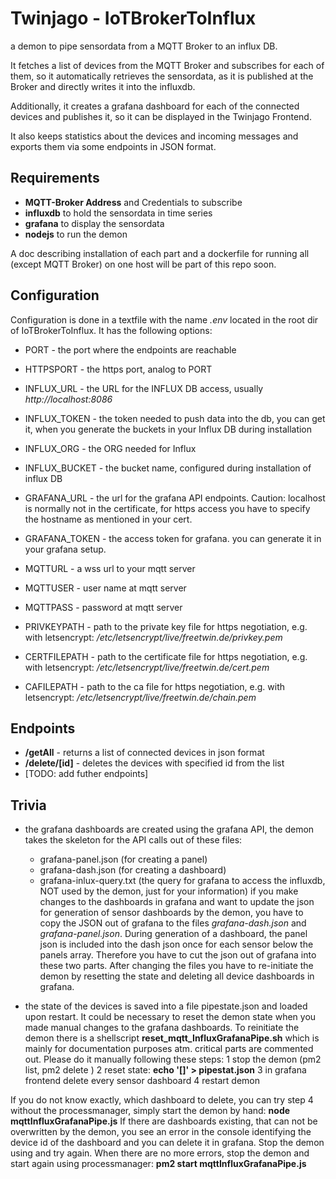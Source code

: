 # Twinjago - IoTBrokerToInflux

a demon to pipe sensordata from a MQTT Broker to an influx DB.

It fetches a list of devices from the MQTT Broker and subscribes for each of them, so it automatically retrieves the sensordata, as it is published at the Broker and directly writes it into the influxdb.

Additionally, it creates a grafana dashboard for each of the connected devices and publishes it, so it can be displayed in the Twinjago Frontend.

It also keeps statistics about the devices and incoming messages and exports them via some endpoints in JSON format.


## Requirements
- **MQTT-Broker Address** and Credentials to subscribe
- **influxdb** to hold the sensordata in time series
- **grafana** to display the sensordata
- **nodejs** to run the demon

A doc describing installation of each part and a dockerfile for running all (except MQTT Broker) on one host will be part of this repo soon.

## Configuration

Configuration is done in a textfile with the name *.env* located in the root dir of IoTBrokerToInflux. It has the following options:
- PORT - the port where the endpoints are reachable
- HTTPSPORT - the https port, analog to PORT

- INFLUX_URL - the URL for the INFLUX DB access, usually _http://localhost:8086_
- INFLUX_TOKEN - the token needed to push data into the db, you can get it, when you generate the buckets in your Influx DB during installation
- INFLUX_ORG - the ORG needed for Influx
- INFLUX_BUCKET - the bucket name, configured during installation of influx DB

- GRAFANA_URL - the url for the grafana API endpoints. Caution: localhost is normally not in the certificate, for https access you have to specify the hostname as mentioned in your cert.
- GRAFANA_TOKEN - the access token for grafana. you can generate it in your grafana setup.

- MQTTURL - a wss url to your mqtt server
- MQTTUSER - user name at mqtt server
- MQTTPASS - password at mqtt server

- PRIVKEYPATH - path to the private key file for https negotiation, e.g. with letsencrypt: _/etc/letsencrypt/live/freetwin.de/privkey.pem_
- CERTFILEPATH - path to the certificate file for https negotiation, e.g. with letsencrypt: _/etc/letsencrypt/live/freetwin.de/cert.pem_
- CAFILEPATH - path to the ca file for https negotiation, e.g. with letsencrypt: _/etc/letsencrypt/live/freetwin.de/chain.pem_


## Endpoints

- **/getAll** - returns a list of connected devices in json format
- **/delete/[id]** - deletes the devices with specified id from the list
- \[TODO: add futher endpoints\]


## Trivia

- the grafana dashboards are created using the grafana API, the demon takes the skeleton for the API calls out of these files:
  + grafana-panel.json (for creating a panel)
  + grafana-dash.json (for creating a dashboard)
  + grafana-inlux-query.txt (the query for grafana to access the influxdb, NOT used by the demon, just for your information)
  if you make changes to the dashboards in grafana and want to update the json for generation of sensor dashboards by the demon, you have to copy the JSON out of grafana to the files *grafana-dash.json* and *grafana-panel.json*.
  During generation of a dashboard, the panel json is included into the dash json once for each sensor below the panels array. Therefore you have to cut the json out of grafana into these two parts.
  After changing the files you have to re-initiate the demon by resetting the state and deleting all device dashboards in grafana.

- the state of the devices is saved into a file pipestate.json and loaded upon restart. It could be necessary to reset the demon state when you made manual changes to the grafana dashboards. To reinitiate the demon there is a shellscript __reset_mqtt_InfluxGrafanaPipe.sh__ which is mainly for documentation purposes atm. critical parts are commented out. Please do it manually following these steps:
  1 stop the demon (pm2 list, pm2 delete <processid of mqttInfluxGrafanaPipe.js>)
  2 reset state: __echo \'\[\]' > pipestat.json__
  3 in grafana frontend delete every sensor dashboard
  4 restart demon

If you do not know exactly, which dashboard to delete, you can try step 4 without the processmanager, simply start the demon by hand: __node mqttInfluxGrafanaPipe.js__
If there are dashboards existing, that can not be overwritten by the demon, you see an error in the console identifying the device id of the dashboard and you can delete it in grafana. Stop the demon using <STRG-C> and try again.
When there are no more errors, stop the demon and start again using processmanager: __pm2 start mqttInfluxGrafanaPipe.js__


